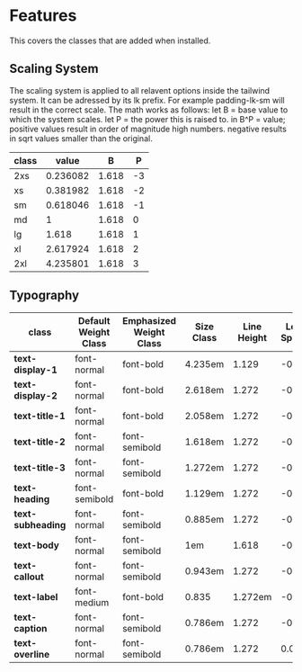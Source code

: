 # Features

This covers the classes that are added when installed.

## Scaling System
The scaling system is applied to all relavent options inside the tailwind system.
It can be adressed by its lk prefix. For example padding-lk-sm will result in the correct scale.
The math works as follows:
 let B = base value to which the system scales.
 let P = the power this is raised to.
 in B^P = value;
positive values result in order of magnitude high numbers.
negative results in sqrt values smaller than the original.

|class| value | B | P |
| - | - | - | - |
| 2xs | 0.236082 | 1.618 | -3 |
| xs |0.381982| 1.618 | -2 |
| sm | 0.618046 | 1.618 | -1 |
| md | 1 | 1.618 | 0 |
| lg | 1.618 | 1.618 | 1 |
| xl | 2.617924 | 1.618 | 2 |
| 2xl | 4.235801 | 1.618 | 3 |

## Typography
|   class   |   Default Weight Class  | Emphasized Weight Class |   Size Class    |   Line Height |   Letter Spacing  |
|   -----   |   ------  | ----------------- |   ---     |   ----------- |   --------------  |
|**text-display-1**|font-normal|font-bold|4.235em|1.129|-0.022|
|**text-display-2**|font-normal|font-bold|2.618em|1.272|-0.0|
|**text-title-1**|font-normal|font-bold|2.058em|1.272|-0.0|
|**text-title-2**|font-normal|font-semibold|1.618em|1.272|-0.02|
|**text-title-3**|font-normal|font-semibold|1.272em|1.272|-0.017|
|**text-heading**|font-semibold|font-bold|1.129em|1.272|-0.014|
|**text-subheading**|font-normal|font-semibold|0.885em|1.272|-0.007|
|**text-body**|font-normal|font-semibold|1em|1.618|-0.011|
|**text-callout**|font-normal|font-semibold|0.943em|	1.272|-0.009|
|**text-label**|font-medium|font-bold|0.835|1.272em|-0.004|
|**text-caption**|font-normal|font-semibold|0.786em|1.272|-0.007|
|**text-overline**|font-normal|font-semibold|0.786em|1.272|0.0618|
